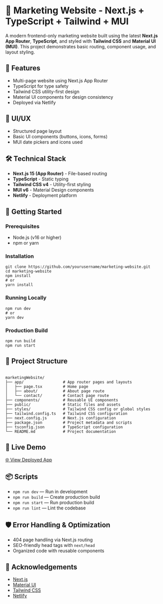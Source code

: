 <!DOCTYPE html>
<html lang="en">
<head>
  <meta charset="UTF-8" />
  <meta name="viewport" content="width=device-width, initial-scale=1.0" />
</head>
<body>

<h1>📣 Marketing Website - Next.js + TypeScript + Tailwind + MUI</h1>

<p>A modern frontend-only marketing website built using the latest <strong>Next.js App Router</strong>, <strong>TypeScript</strong>, and styled with <strong>Tailwind CSS</strong> and <strong>Material UI (MUI)</strong>. This project demonstrates basic routing, component usage, and layout styling.</p>

<h2>🌟 Features</h2>

<ul>
  <li>Multi-page website using Next.js App Router</li>
  <li>TypeScript for type safety</li>
  <li>Tailwind CSS utility-first design</li>
  <li>Material UI components for design consistency</li>
  <li>Deployed via Netlify</li>
</ul>

<h2>🧠 UI/UX</h2>
<ul>
  <li>Structured page layout</li>
  <li>Basic UI components (buttons, icons, forms)</li>
  <li>MUI date pickers and icons used</li>
</ul>

<h2>🛠️ Technical Stack</h2>

<ul>
  <li><strong>Next.js 15 (App Router)</strong> - File-based routing</li>
  <li><strong>TypeScript</strong> - Static typing</li>
  <li><strong>Tailwind CSS v4</strong> - Utility-first styling</li>
  <li><strong>MUI v6</strong> - Material Design components</li>
  <li><strong>Netlify</strong> - Deployment platform</li>
</ul>

<h2>🚀 Getting Started</h2>

<h3>Prerequisites</h3>
<ul>
  <li>Node.js (v16 or higher)</li>
  <li>npm or yarn</li>
</ul>

<h3>Installation</h3>
<pre><code>git clone https://github.com/yourusername/marketing-website.git
cd marketing-website
npm install
# or
yarn install</code></pre>

<h3>Running Locally</h3>
<pre><code>npm run dev
# or
yarn dev</code></pre>

<h3>Production Build</h3>
<pre><code>npm run build
npm run start</code></pre>

<h2>📁 Project Structure</h2>
<pre><code>
marketingWebsite/
├── app/                 # App router pages and layouts
│   ├── page.tsx         # Home page
│   ├── about/           # About page route
│   └── contact/         # Contact page route
├── components/          # Reusable UI components
├── public/              # Static files and assets
├── styles/              # Tailwind CSS config or global styles
├── tailwind.config.ts   # Tailwind CSS configuration
├── next.config.js       # Next.js configuration
├── package.json         # Project metadata and scripts
├── tsconfig.json        # TypeScript configuration
└── README.md            # Project documentation
</code></pre>

<h2>🔗 Live Demo</h2>
<p><a href="https://your-marketing-site.netlify.app" target="_blank">🌐 View Deployed App</a></p>

<h2>📦 Scripts</h2>
<ul>
  <li><code>npm run dev</code> — Run in development</li>
  <li><code>npm run build</code> — Create production build</li>
  <li><code>npm run start</code> — Run production build</li>
  <li><code>npm run lint</code> — Lint the codebase</li>
</ul>

<h2>🛡️ Error Handling & Optimization</h2>
<ul>
  <li>404 page handling via Next.js routing</li>
  <li>SEO-friendly head tags with <code>next/head</code></li>
  <li>Organized code with reusable components</li>
</ul>

<h2>🙌 Acknowledgements</h2>
<ul>
  <li><a href="https://nextjs.org/" target="_blank">Next.js</a></li>
  <li><a href="https://mui.com/" target="_blank">Material UI</a></li>
  <li><a href="https://tailwindcss.com/" target="_blank">Tailwind CSS</a></li>
  <li><a href="https://www.netlify.com/" target="_blank">Netlify</a></li>
</ul>

</body>
</html>
